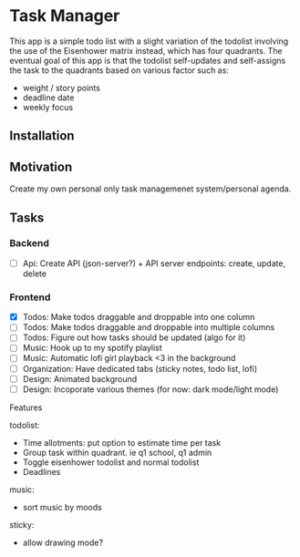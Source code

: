 # Task Manager

This app is a simple todo list with a slight variation of the todolist involving the use of the Eisenhower matrix instead, which has four quadrants. The eventual goal of this app is that the todolist self-updates and self-assigns the task to the quadrants based on various factor such as:

- weight / story points
- deadline date
- weekly focus

## Installation

## Motivation

Create my own personal only task managemenet system/personal agenda.

## Tasks

### Backend

- [ ] Api: Create API (json-server?) + API server endpoints: create, update, delete

### Frontend

- [x] Todos: Make todos draggable and droppable into one column
- [ ] Todos: Make todos draggable and droppable into multiple columns
- [ ] Todos: Figure out how tasks should be updated (algo for it)
- [ ] Music: Hook up to my spotify playlist
- [ ] Music: Automatic lofi girl playback <3 in the background
- [ ] Organization: Have dedicated tabs (sticky notes, todo list, lofi)
- [ ] Design: Animated background
- [ ] Design: Incoporate various themes (for now: dark mode/light mode)

Features

todolist:

- Time allotments: put option to estimate time per task
- Group task within quadrant. ie q1 school, q1 admin
- Toggle eisenhower todolist and normal todolist
- Deadlines

music:

- sort music by moods

sticky:

- allow drawing mode?
